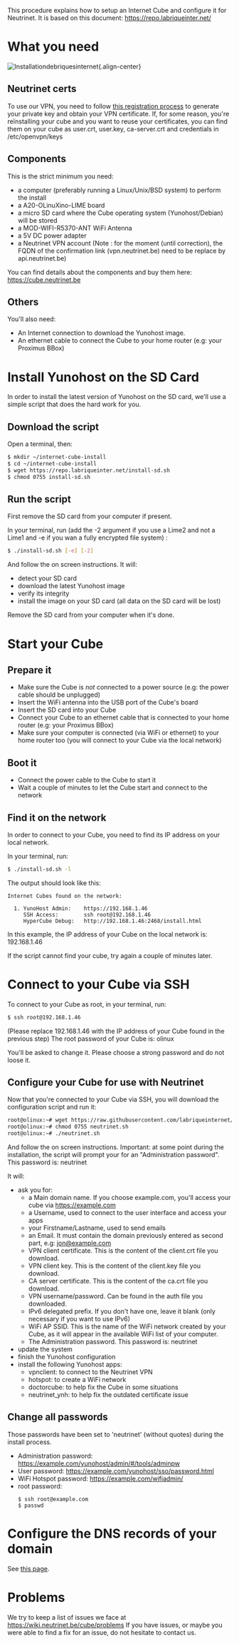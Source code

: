 <!-- TITLE: How to install a cube -->

This procedure explains how to setup an Internet Cube and configure it for Neutrinet.
It is based on this document:  https://repo.labriqueinter.net/

# What you need
![Installationdebriquesinternet](/uploads/cube/installationdebriquesinternet.png "Installationdebriquesinternet"){.align-center}

## Neutrinet certs

To use our VPN, you need to follow [this registration process](/vpn/order) to generate your private key and obtain your VPN certificate.
If, for some reason, you're reïnstalling your cube and you want to reuse your certificates, you can find them on your cube as user.crt, user.key, ca-server.crt and credentials in /etc/openvpn/keys

## Components

This is the strict minimum you need:
- a computer (preferably running a Linux/Unix/BSD system) to perform the install
- a A20-OLinuXino-LIME board
- a micro SD card where the Cube operating system (Yunohost/Debian) will be stored
- a MOD-WIFI-R5370-ANT WiFi Antenna
- a 5V DC power adapter
- a Neutrinet VPN account (Note : for the moment (until correction), the FQDN of the confirmation link (vpn.neutrinet.be) need to be replace by api.neutrinet.be)

You can find details about the components and buy them here:
https://cube.neutrinet.be

## Others

You'll also need:
- An Internet connection to download the Yunohost image.
- An ethernet cable to connect the Cube to your home router (e.g: your Proximus BBox)

# Install Yunohost on the SD Card

In order to install the latest version of Yunohost on the SD card, we'll use a simple script that does the hard work for you.

## Download the script

Open a terminal, then:
```bash
$ mkdir ~/internet-cube-install
$ cd ~/internet-cube-install
$ wget https://repo.labriqueinter.net/install-sd.sh
$ chmod 0755 install-sd.sh
```

## Run the script

First remove the SD card from your computer if present.

In your terminal, run (add the -2 argument if you use a Lime2 and not a Lime1 and -e if you wan a fully encrypted file system) :
```bash
$ ./install-sd.sh [-e] [-2]
```
And follow the on screen instructions.
It will:
- detect your SD card
- download the latest Yunohost image
- verify its integrity
- install the image on your SD card (all data on the SD card will be lost)

Remove the SD card from your computer when it's done.

# Start your Cube

## Prepare it

- Make sure the Cube is *not* connected to a power source (e.g: the power cable should be unplugged)
- Insert the WiFi antenna into the USB port of the Cube's board
- Insert the SD card into your Cube
- Connect your Cube to an ethernet cable that is connected to your home router (e.g: your Proximus BBox)
- Make sure your computer is connected (via WiFi or ethernet) to your home router too (you will connect to your Cube via the local network)

## Boot it

- Connect the power cable to the Cube to start it
- Wait a couple of minutes to let the Cube start and connect to the network

## Find it on the network

In order to connect to your Cube, you need to find its IP address on your local network.

In your terminal, run:
```bash
$ ./install-sd.sh -l
```

The output should look like this:
```
Internet Cubes found on the network:

  1. YunoHost Admin:    https://192.168.1.46
     SSH Access:        ssh root@192.168.1.46
     HyperCube Debug:   http://192.168.1.46:2468/install.html
```

In this example, the IP address of your Cube on the local network is:
192.168.1.46

If the script cannot find your cube, try again a couple of minutes later.

# Connect to your Cube via SSH

To connect to your Cube as root, in your terminal, run:
```bash
$ ssh root@192.168.1.46
```
(Please replace 192.168.1.46 with the IP address of your Cube found in the previous step)
The root password of your Cube is:
olinux

You'll be asked to change it. Please choose a strong password and do not loose it.

## Configure your Cube for use with Neutrinet

Now that you're connected to your Cube via SSH, you will download the configuration script and run it:
```bash
root@olinux:~# wget https://raw.githubusercontent.com/labriqueinternet/configuration_scripts/master/neutrinet.sh
root@olinux:~# chmod 0755 neutrinet.sh
root@olinux:~# ./neutrinet.sh
```

And follow the on screen instructions.
Important: at some point during the installation, the script will prompt your for an "Administration password". This password is:
neutrinet

It will:
- ask you for:
  - a Main domain name. If you choose example.com, you'll access your cube via https://example.com
  - a Username, used to connect to the user interface and access your apps
  - your Firstname/Lastname, used to send emails
  - an Email. It must contain the domain previously entered as second part, e.g: jon@example.com
  - VPN client certificate. This is the content of the client.crt file you download.
  - VPN client key. This is the content of the client.key file you download.
  - CA server certificate. This is the content of the ca.crt file you download.
  - VPN username/password. Can be found in the auth file you downloaded.
  - IPv6 delegated prefix. If you don't have one, leave it blank (only necessary if you want to use IPv6)
  - WiFi AP SSID. This is the name of the WiFi network created by your Cube, as it will appear in the available WiFi list of your computer.
  - The Administration password. This password is: neutrinet
- update the system
- finish the Yunohost configuration
- install the following Yunohost apps:
  - vpnclient: to connect to the Neutrinet VPN
  - hotspot: to create a WiFi network
  - doctorcube: to help fix the Cube in some situations
  - neutrinet_ynh: to help fix the outdated certificate issue

## Change all passwords

Those passwords have been set to 'neutrinet' (without quotes) during the install process.

- Administration password: https://example.com/yunohost/admin/#/tools/adminpw
- User password: https://example.com/yunohost/sso/password.html
- WiFi Hotspot password: https://example.com/wifiadmin/
- root password:
  ```
  $ ssh root@example.com
  $ passwd
  ``` 

# Configure the DNS records of your domain

See [this page](dns).

# Problems
We try to keep a list of issues we face at https://wiki.neutrinet.be/cube/problems 
If you have issues, or maybe you were able to find a fix for an issue, do not hesitate to contact us.